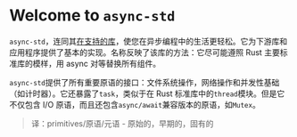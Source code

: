 # Welcome to `async-std`

`async-std`，连同其[在支持的库][organization]，使您在异步编程中的生活更轻松。它为下游库和应用程序提供了基本的实现。名称反映了该库的方法：它尽可能遵照 Rust 主要标准库的模样，用 async 对等替换所有组件。

`async-std`提供了所有重要原语的接口：文件系统操作，网络操作和并发性基础（如计时器）。它还暴露了`task`，类似于在 Rust 标准库中的`thread`模块。但是它不仅包含 I/O 原语，而且还包含`async/await`兼容版本的原语，如`Mutex`。

> 译：primitives/原语/元语 - 原始的，早期的，固有的

[organization]: https://github.com/async-rs
